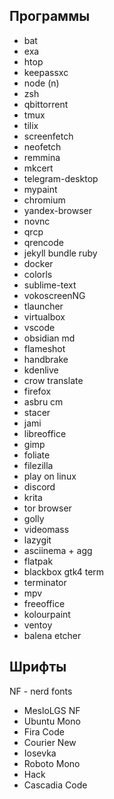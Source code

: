 ## Программы

- bat
- exa
- htop
- keepassxc
- node (n)
- zsh
- qbittorrent
- tmux
- tilix
- screenfetch
- neofetch
- remmina
- mkcert
- telegram-desktop
- mypaint
- chromium
- yandex-browser
- novnc
- qrcp
- qrencode
- jekyll bundle ruby
- docker
- colorls
- sublime-text
- vokoscreenNG
- tlauncher
- virtualbox
- vscode
- obsidian md
- flameshot
- handbrake
- kdenlive
- crow translate
- firefox
- asbru cm
- stacer
- jami
- libreoffice
- gimp
- foliate
- filezilla
- play on linux
- discord
- krita
- tor browser
- golly
- videomass
- lazygit
- asciinema + agg
- flatpak
- blackbox gtk4 term
- terminator
- mpv
- freeoffice
- kolourpaint
- ventoy
- balena etcher

## Шрифты

NF - nerd fonts

- MesloLGS NF
- Ubuntu Mono
- Fira Code
- Courier New
- Iosevka
- Roboto Mono
- Hack
- Cascadia Code
